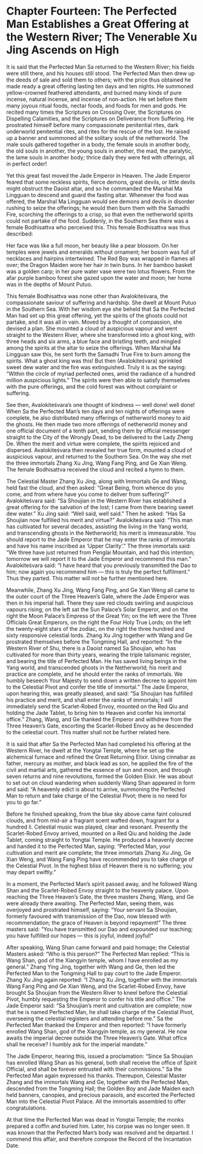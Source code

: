 # Chapter Fourteen: The Perfected Man Establishes a Great Offering at the Western River; The Venerable Xu Jing Ascends on High

It is said that the Perfected Man Sa returned to the Western River; his fields were still there, and his houses still stood. The Perfected Man then drew up the deeds of sale and sold them to others; with the price thus obtained he made ready a great offering lasting ten days and ten nights. He summoned yellow-crowned feathered attendants, and burned many kinds of pure incense, natural incense, and incense of non-action. He set before them many joyous ritual foods, nectar foods, and foods for men and gods. He recited many times the Scriptures on Crossing Over, the Scriptures on Dispelling Calamities, and the Scriptures on Deliverance from Suffering. He prostrated himself before many compassionate penitential rites, dark underworld penitential rites, and rites for the rescue of the lost. He raised up a banner and summoned all the solitary souls of the netherworld. The male souls gathered together in a body, the female souls in another body, the old souls in another, the young souls in another, the mad, the paralytic, the lame souls in another body; thrice daily they were fed with offerings, all in perfect order!

Yet this great fast moved the Jade Emperor in Heaven. The Jade Emperor feared that some reckless spirits, fierce demons, great devils, or little devils might obstruct the Daoist altar, and so he commanded the Marshal Ma Lingguan to descend and guard the fasting altar. Whenever the food was offered, the Marshal Ma Lingguan would see demons and devils in disorder rushing to seize the offerings; he would then burn them with the Samadhi Fire, scorching the offerings to a crisp, so that even the netherworld spirits could not partake of the food. Suddenly, in the Southern Sea there was a female Bodhisattva who perceived this. This female Bodhisattva was thus described:

Her face was like a full moon, her beauty like a pear blossom. On her temples were jewels and emeralds without ornament; her bosom was full of necklaces and hairpins intertwined. The Red Boy was wrapped in flames all over; the Dragon Maiden wore her hair in twin buns. In her bamboo basket was a golden carp; in her pure water vase were two lotus flowers. From the afar purple bamboo forest she gazed upon the water and moon; her home was in the depths of Mount Putuo.

This female Bodhisattva was none other than Avalokiteśvara, the compassionate saviour of suffering and hardship. She dwelt at Mount Putuo in the Southern Sea. With her wisdom eye she beheld that Sa the Perfected Man had set up this great offering, yet the spirits of the ghosts could not partake, and it was all in vain. Moved by a thought of compassion, she devised a plan. She mounted a cloud of auspicious vapour and went straight to the Western River, where she transformed into a ghost king, with three heads and six arms, a blue face and bristling teeth, and mingled among the spirits at the altar to seize the offerings. When Marshal Ma Lingguan saw this, he sent forth the Samadhi True Fire to burn among the spirits. What a ghost king was this! But then (Avalokiteśvara) sprinkled sweet dew water and the fire was extinguished. Truly it is as the saying: “Within the circle of myriad perfected ones, amid the radiance of a hundred million auspicious lights.” The spirits were then able to satisfy themselves with the pure offerings, and the cold forest was without complaint or suffering.

See then, Avalokiteśvara’s one thought of kindness — well done! well done! When Sa the Perfected Man’s ten days and ten nights of offerings were complete, he also distributed many offerings of netherworld money to aid the ghosts. He then made two more offerings of netherworld money and one official document of a tenth part, sending them by official messenger straight to the City of the Wrongly Dead, to be delivered to the Lady Zheng De. When the merit and virtue were complete, the spirits rejoiced and dispersed. Avalokiteśvara then revealed her true form, mounted a cloud of auspicious vapour, and returned to the Southern Sea. On the way she met the three immortals Zhang Xu Jing, Wang Fang Ping, and Ge Xian Weng. The female Bodhisattva received the cloud and recited a hymn to them.

The Celestial Master Zhang Xu Jing, along with Immortals Ge and Wang, held fast the cloud, and then asked: “Great Being, from whence do you come, and from where have you come to deliver from suffering?” Avalokiteśvara said: “Sa Shoujian in the Western River has established a great offering for the salvation of the lost; I came from there bearing sweet dew water.” Xu Jing said: “Well said, well said.” Then he asked: “Has Sa Shoujian now fulfilled his merit and virtue?” Avalokiteśvara said: “This man has cultivated for several decades, assisting the living in the Yang world, and transcending ghosts in the Netherworld; his merit is immeasurable. You should report to the Jade Emperor that he may enter the ranks of immortals and have his name inscribed as ‘Upper Clarity’.” The three immortals said: “We three have just returned from Penglai Mountain, and had this intention; tomorrow we will report it to the Jade Emperor and recommend this man.” Avalokiteśvara said: “I have heard that you previously transmitted the Dao to him; now again you recommend him — this is truly the perfect fulfilment.” Thus they parted. This matter will not be further mentioned here.

Meanwhile, Zhang Xu Jing, Wang Fang Ping, and Ge Xian Weng all came to the outer court of the Three Heaven’s Gate, where the Jade Emperor was then in his imperial hall. There they saw red clouds swirling and auspicious vapours rising; on the left sat the Sun Palace’s Solar Emperor, and on the right the Moon Palace’s Empress of the Great Yin; on the left were the Three Officials Great Emperors, on the right the Four Holy True Lords; on the left the twenty-eight stars of the zodiac, on the right the three hundred and sixty responsive celestial lords. Zhang Xu Jing together with Wang and Ge prostrated themselves before the Tongming Hall, and reported: “In the Western River of Shu, there is a Daoist named Sa Shoujian, who has cultivated for more than thirty years, wearing the triple talismanic register, and bearing the title of Perfected Man. He has saved living beings in the Yang world, and transcended ghosts in the Netherworld; his merit and practice are complete, and he should enter the ranks of immortals. We humbly beseech Your Majesty to send down a written decree to appoint him to the Celestial Pivot and confer the title of immortal.” The Jade Emperor, upon hearing this, was greatly pleased, and said: “Sa Shoujian has fulfilled his practice and merit, and shall enter the ranks of immortals; I will immediately send the Scarlet-Robed Envoy, mounted on the Red Qiu and holding the Jade Tablet, to bring him to Heaven and confer his immortal office.” Zhang, Wang, and Ge thanked the Emperor and withdrew from the Three Heaven’s Gate, escorting the Scarlet-Robed Envoy as he descended to the celestial court. This matter shall not be further related here.

It is said that after Sa the Perfected Man had completed his offering at the Western River, he dwelt at the Yongtai Temple, where he set up the alchemical furnace and refined the Great Returning Elixir. Using cinnabar as father, mercury as mother, and black lead as son, he applied the fire of the civil and martial arts, gathered the essence of sun and moon, and through seven returns and nine revolutions, formed the Golden Elixir. He was about to set out on cloud wandering when suddenly Wang Shan appeared in form and said: “A heavenly edict is about to arrive, summoning the Perfected Man to return and take charge of the Celestial Pivot; there is no need for you to go far.”

Before he finished speaking, from the blue sky above came faint coloured clouds, and from mid-air a fragrant scent wafted down, fragrant for a hundred li. Celestial music was played, clear and resonant. Presently the Scarlet-Robed Envoy arrived, mounted on a Red Qiu and holding the Jade Tablet, coming straight to Yongtai Temple. He produced a heavenly decree and handed it to the Perfected Man, saying: “Perfected Man, your cultivation and merit are complete; the three immortals Zhang Xu Jing, Ge Xian Weng, and Wang Fang Ping have recommended you to take charge of the Celestial Pivot. In the highest bliss of Heaven there is no suffering; you may depart swiftly.”

In a moment, the Perfected Man’s spirit passed away, and he followed Wang Shan and the Scarlet-Robed Envoy straight to the heavenly palace. Upon reaching the Three Heaven’s Gate, the three masters Zhang, Wang, and Ge were already there awaiting. The Perfected Man, seeing them, was overjoyed and prostrated himself, saying: “Your servant Sa Shoujian, formerly favoured with transmission of the Dao, now blessed with recommendation; the grace of Heaven is beyond repayment!” The three masters said: “You have transmitted our Dao and expounded our teaching; you have fulfilled our hopes — this is joyful, indeed joyful!”

After speaking, Wang Shan came forward and paid homage; the Celestial Masters asked: “Who is this person?” The Perfected Man replied: “This is Wang Shan, god of the Xiangyin temple, whom I have enrolled as my general.” Zhang Ying Jing, together with Wang and Ge, then led the Perfected Man to the Tongming Hall to pay court to the Jade Emperor. Zhang Xu Jing again reported: “I Zhang Xu Jing, together with the immortals Wang Fang Ping and Ge Xian Weng, and the Scarlet-Robed Envoy, have brought Sa Shoujian from the Western River to kneel before the Celestial Pivot, humbly requesting the Emperor to confer his title and office.” The Jade Emperor said: “Sa Shoujian’s merit and cultivation are complete; now that he is named Perfected Man, he shall take charge of the Celestial Pivot, overseeing the celestial registers and attending before me.” Sa the Perfected Man thanked the Emperor and then reported: “I have formerly enrolled Wang Shan, god of the Xiangyin temple, as my general. He now awaits the imperial decree outside the Three Heaven’s Gate. What office shall he receive? I humbly ask for the imperial mandate.”

The Jade Emperor, hearing this, issued a proclamation: “Since Sa Shoujian has enrolled Wang Shan as his general, both shall receive the office of Spirit Official, and shall be forever entrusted with their commissions.” Sa the Perfected Man again expressed his thanks. Thereupon, Celestial Master Zhang and the immortals Wang and Ge, together with the Perfected Man, descended from the Tongming Hall; the Golden Boy and Jade Maiden each held banners, canopies, and precious parasols, and escorted the Perfected Man into the Celestial Pivot Palace. All the immortals assembled to offer congratulations.

At that time the Perfected Man was dead in Yongtai Temple; the monks prepared a coffin and buried him. Later, his corpse was no longer seen. It was known that the Perfected Man’s body was resolved and he departed. I commend this affair, and therefore compose the Record of the Incantation Date.

